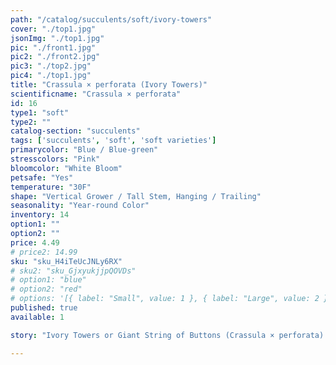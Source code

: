 ```yaml
---
path: "/catalog/succulents/soft/ivory-towers"
cover: "./top1.jpg"
jsonImg: "./top1.jpg"
pic: "./front1.jpg"
pic2: "./front2.jpg"
pic3: "./top2.jpg"
pic4: "./top1.jpg"
title: "Crassula × perforata (Ivory Towers)"
scientificname: "Crassula × perforata"
id: 16 
type1: "soft"
type2: ""
catalog-section: "succulents"
tags: ['succulents', 'soft', 'soft varieties']
primarycolor: "Blue / Blue-green"
stresscolors: "Pink"
bloomcolor: "White Bloom"
petsafe: "Yes"
temperature: "30F"
shape: "Vertical Grower / Tall Stem, Hanging / Trailing"
seasonality: "Year-round Color"
inventory: 14
option1: ""
option2: ""
price: 4.49
# price2: 14.99
sku: "sku_H4iTeUcJNLy6RX"
# sku2: "sku_GjxyukjjpQOVDs"
# option1: "blue"
# option2: "red"
# options: '[{ label: "Small", value: 1 }, { label: "Large", value: 2 }]'
published: true
available: 1

story: "Ivory Towers or Giant String of Buttons (Crassula × perforata):"

---
```

